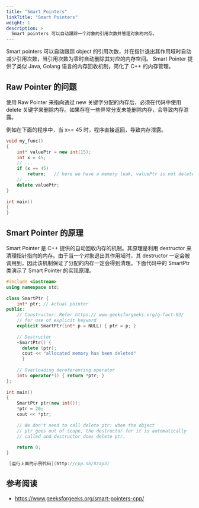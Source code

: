 ```yaml
---
title: "Smart Pointers"
linkTitle: "Smart Pointers"
weight: 1
description: >
  Smart pointers 可以自动跟踪一个对象的引用次数并管理对象的内存。
---
```


Smart pointers 可以自动跟踪 object 的引用次数，并在指针退出其作用域时自动减少引用次数，当引用次数为零时自动删除其对应的内存空间。 Smart Pointer 提供了类似 Java, Golang 语言的内存回收机制，简化了 C++ 的内存管理。

## Raw Pointer 的问题

使用 Raw Pointer 来指向通过 new 关键字分配的内存后，必须在代码中使用 delete 关键字来删除内存。如果存在一些异常分支未能删除内存，会导致内存泄露。

例如在下面的程序中，当 x== 45 时，程序直接返回，导致内存泄露。

```C++
void my_func()
{
    int* valuePtr = new int(15);
    int x = 45;
    // ...
    if (x == 45)
        return;   // here we have a memory leak, valuePtr is not deleted
    // ...
    delete valuePtr;
}
 
int main()
{
}
```

## Smart Pointer 的原理

Smart Pointer 是 C++ 提供的自动回收内存的机制。其原理是利用 destructor 来清理指针指向的内存。由于当一个对象退出其作用域时，其 destructor 一定会被调用到，因此该机制保证了分配的内存一定会得到清理。下面代码中的 SmartPtr 类演示了 Smart Pointer 的实现原理。

```C++
#include <iostream>
using namespace std;
 
class SmartPtr {
    int* ptr; // Actual pointer
public:
    // Constructor: Refer https:// www.geeksforgeeks.org/g-fact-93/
    // for use of explicit keyword
    explicit SmartPtr(int* p = NULL) { ptr = p; }
 
    // Destructor
    ~SmartPtr() { 
      delete (ptr); 
      cout << "allocated memory has been deleted"
      }
 
    // Overloading dereferencing operator
    int& operator*() { return *ptr; }
};
 
int main()
{
    SmartPtr ptr(new int());
    *ptr = 20;
    cout << *ptr;
 
    // We don't need to call delete ptr: when the object
    // ptr goes out of scope, the destructor for it is automatically
    // called and destructor does delete ptr.
 
    return 0;
}

 [运行上面的示例代码](http://cpp.sh/8zap3)

```

## 参考阅读

* https://www.geeksforgeeks.org/smart-pointers-cpp/